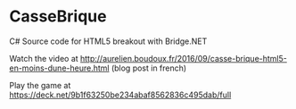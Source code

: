 # CasseBrique
C# Source code for HTML5 breakout with Bridge.NET

Watch the video at http://aurelien.boudoux.fr/2016/09/casse-brique-html5-en-moins-dune-heure.html (blog post in french)

Play the game at https://deck.net/9b1f63250be234abaf8562836c495dab/full
